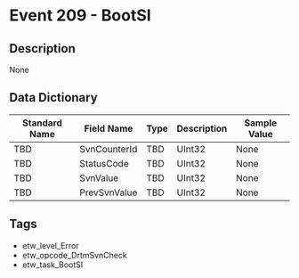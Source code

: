 # Event 209 - BootSI

## Description
None

## Data Dictionary
|Standard Name|Field Name|Type|Description|Sample Value|
|---|---|---|---|---|
|TBD|SvnCounterId|TBD|UInt32|None|None|
|TBD|StatusCode|TBD|UInt32|None|None|
|TBD|SvnValue|TBD|UInt32|None|None|
|TBD|PrevSvnValue|TBD|UInt32|None|None|

## Tags
* etw_level_Error
* etw_opcode_DrtmSvnCheck
* etw_task_BootSI